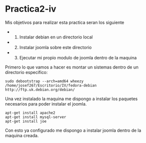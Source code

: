 Practica2-iv
============
Mis objetivos para realizar esta practica seran los siguiente
- 1. Instalar debian en un directorio local
- 2. Instalar joomla sobre este directorio
- 3. Ejecutar mi propio modulo de joomla dentro de la maquina

Primero lo que vamos a hacer es montar un sistemas dentro de un directorio especifico:

```
sudo debootstrap --arch=amd64 wheezy /home/josef267/Escritorio/IV/fedora-debian http://ftp.uk.debian.org/debian/

```
Una vez instalado la maquina me dispongo a instalar los paquetes necesarios para poder instalar el joomla.

```
apt-get install apache2
apt-get install mysql-server
apt-get install joe

```
Con esto ya configurado me dispongo a instalar joomla dentro de la maquina creada.
